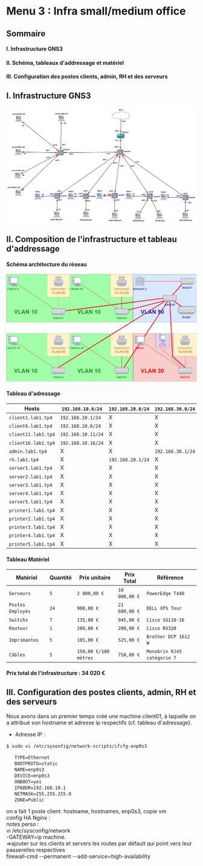 # Menu 3 : Infra small/medium office

## Sommaire
   #### I. Infrastructure GNS3
   #### II. Schéma, tableaux d'addressage et matériel
   #### III. Configuration des postes clients, admin, RH et des serveurs
    
##      I. Infrastructure GNS3 
![Screenshot_1](https://github.com/KyoshinSan/B2-CCNA/blob/master/tp/4/infragns3.png)

##      II. Composition de l'infrastructure et tableau d'addressage 

#### Schéma architecture du réseau
![Screenshot_2](https://github.com/KyoshinSan/B2-CCNA/blob/master/tp/4/archi.png)

#### Tableau d'adressage

| Hosts | `192.168.10.0/24` | `192.168.20.0/24` |	`192.168.30.0/24` |	`192.168.80/24` | `192.168.90.0/24` | 
| ---------------- | ----------- | ----------- | ------------ | ------------ | ------------ | 
| `client1.lab1.tp4` | `192.168.10.1/24`| X           | X            | X            | X |
| `client6.lab1.tp4` | `192.168.10.6/24`| X           | X            | X            | X | 
| `client11.lab1.tp4`| `192.168.10.11/24`| X           | X            | X            | X |
| `client16.lab1.tp4`| `192.168.10.16/24`| X           | X            | X            | X |
| `admin.lab1.tp4` | X           | X           | `192.168.30.1/24` | X            | X |
| `rh.lab1.tp4` | X           | `192.168.20.1/24` | X            | X           | X |
| `server1.lab1.tp4` | X           | X           | X            | X            | `192.168.90.1/24` |
| `server2.lab1.tp4` | X           | X           | X            | X            | `192.168.90.2/24` |  
| `server3.lab1.tp4` | X           | X           | X            | X            | `192.168.90.3/24` |
| `server4.lab1.tp4` | X           | X           | X            | X            | `192.168.90.4/24` |
| `server5.lab1.tp4` | X           | X           | X            | X            | `192.168.90.5/24` |
| `printer1.lab1.tp4` | X           | X           | X            | `192.168.80.1/24` | X |
| `printer2.lab1.tp4` | X           | X           | X            | `192.168.80.2/24` | X |
| `printer3.lab1.tp4` | X           | X           | X            | `192.168.80.3/24` | X |
| `printer4.lab1.tp4` | X           | X           | X            | `192.168.80.4/24` | X |
| `printer5.lab1.tp4` | X           | X           | X            | `192.168.80.5/24` | X |


#### Tableau Matériel

| Matériel | Quantité | Prix unitaire | Prix Total | Référence |
| ---------------- | ----------- | ----------- | ----------- | ----------- |
| `Serveurs` | `5` | `2 000,00 €` | `10 000,00 €` | `PowerEdge T440` |
| `Postes Employés` | `24` | `900,00 €` | `21 600,00 €` | `DELL XPS Tour` |
| `Switchs` | `7` | `135,00 €` | `945,00 €` | `Cisco SG110-16` |
| `Routeur` | `1` | `200,00 €` | `200,00 €` | `Cisco RV320` |
| `Imprimantes` | `5` | `105,00 €` | `525,00 €` | `Brother DCP 1612 W` |
| `Câbles` | `5` | `150,00 €/100 mètres` | `750,00 €` | `Monobrin RJ45 catégorie 7` |

#### Prix total de l'infrastructure : 34 020 €

##      III. Configuration des postes clients, admin, RH et des serveurs

Nous avons dans un premier temps créé une machine client01, à laquelle on a attribué son hostname et adresse ip respectifs (cf. tableau d'adressage).
- Adresse IP :
```
$ sudo vi /etc/sysonfig/network-scripts/ifcfg-enp0s3
```
```
   TYPE=Ethernet
   BOOTPROTO=static
   NAME=enp0s3
   DEVICE=enp0s3
   ONBOOT=yes
   IPADDR=192.168.10.1
   NETMASK=255.255.255.0
   ZONE=Public
```
on a fait 1 poste client. hostname, hostnames, enp0s3, copie vm<br />
config HA Nginx :<br />
notes perso : <br />
vi /etc/sysconfig/network<br />
-GATEWAY=ip machine.<br />
=>ajouter sur les clients et servers les routes par défault qui point vers leur passerelles respectives<br />
firewall-cmd --permanent --add-service=high-availability<br />

